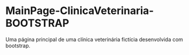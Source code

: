 # MainPage-ClinicaVeterinaria-BOOTSTRAP
Uma página principal de uma clínica veterinária fictícia desenvolvida com bootstrap.
